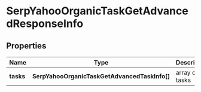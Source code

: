 # SerpYahooOrganicTaskGetAdvancedResponseInfo

## Properties

| Name | Type | Description | Notes |
|------------ | ------------- | ------------- | -------------|
**tasks** | **SerpYahooOrganicTaskGetAdvancedTaskInfo[]** | array of tasks |[optional]|